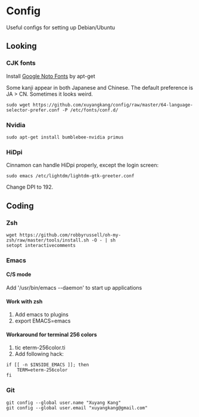 # Config
Useful configs for setting up Debian/Ubuntu

## Looking

### CJK fonts
Install [Google Noto Fonts](https://www.google.com/get/noto/) by apt-get

Some kanji appear in both Japanese and Chinese. The default preference is JA > CN. Sometimes it looks weird.
```
sudo wget https://github.com/xuyangkang/config/raw/master/64-language-selector-prefer.conf -P /etc/fonts/conf.d/
```

### Nvidia
```
sudo apt-get install bumblebee-nvidia primus
```

### HiDpi
Cinnamon can handle HiDpi properly, except the login screen:
```
sudo emacs /etc/lightdm/lightdm-gtk-greeter.conf
```
Change DPI to 192.

## Coding

### Zsh
```
wget https://github.com/robbyrussell/oh-my-zsh/raw/master/tools/install.sh -O - | sh
setopt interactivecomments
```

### Emacs
#### C/S mode
Add '/usr/bin/emacs --daemon' to start up applications

#### Work with zsh
1. Add emacs to plugins
2. export EMACS=emacs

#### Workaround for terminal 256 colors
1. tic eterm-256color.ti
2. Add following hack:

```
if [[ -n $INSIDE_EMACS ]]; then
    TERM=eterm-256color
fi
```

### Git
```
git config --global user.name "Xuyang Kang"
git config --global user.email "xuyangkang@gmail.com"
```
